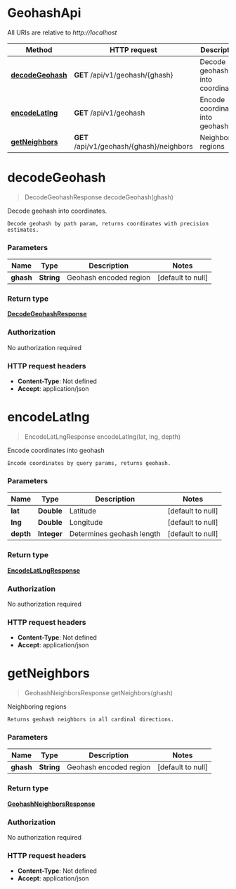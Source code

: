 # GeohashApi

All URIs are relative to _http://localhost_

| Method                                           | HTTP request                              | Description                      |
| ------------------------------------------------ | ----------------------------------------- | -------------------------------- |
| [**decodeGeohash**](GeohashApi.md#decodeGeohash) | **GET** /api/v1/geohash/{ghash}           | Decode geohash into coordinates. |
| [**encodeLatlng**](GeohashApi.md#encodeLatlng)   | **GET** /api/v1/geohash                   | Encode coordinates into geohash  |
| [**getNeighbors**](GeohashApi.md#getNeighbors)   | **GET** /api/v1/geohash/{ghash}/neighbors | Neighboring regions              |

<a name="decodeGeohash"></a>

# **decodeGeohash**

> DecodeGeohashResponse decodeGeohash(ghash)

Decode geohash into coordinates.

    Decode geohash by path param, returns coordinates with precision estimates.

### Parameters

| Name      | Type       | Description            | Notes             |
| --------- | ---------- | ---------------------- | ----------------- |
| **ghash** | **String** | Geohash encoded region | [default to null] |

### Return type

[**DecodeGeohashResponse**](../Models/DecodeGeohashResponse.md)

### Authorization

No authorization required

### HTTP request headers

- **Content-Type**: Not defined
- **Accept**: application/json

<a name="encodeLatlng"></a>

# **encodeLatlng**

> EncodeLatLngResponse encodeLatlng(lat, lng, depth)

Encode coordinates into geohash

    Encode coordinates by query params, returns geohash.

### Parameters

| Name      | Type        | Description               | Notes             |
| --------- | ----------- | ------------------------- | ----------------- |
| **lat**   | **Double**  | Latitude                  | [default to null] |
| **lng**   | **Double**  | Longitude                 | [default to null] |
| **depth** | **Integer** | Determines geohash length | [default to null] |

### Return type

[**EncodeLatLngResponse**](../Models/EncodeLatLngResponse.md)

### Authorization

No authorization required

### HTTP request headers

- **Content-Type**: Not defined
- **Accept**: application/json

<a name="getNeighbors"></a>

# **getNeighbors**

> GeohashNeighborsResponse getNeighbors(ghash)

Neighboring regions

    Returns geohash neighbors in all cardinal directions.

### Parameters

| Name      | Type       | Description            | Notes             |
| --------- | ---------- | ---------------------- | ----------------- |
| **ghash** | **String** | Geohash encoded region | [default to null] |

### Return type

[**GeohashNeighborsResponse**](../Models/GeohashNeighborsResponse.md)

### Authorization

No authorization required

### HTTP request headers

- **Content-Type**: Not defined
- **Accept**: application/json
